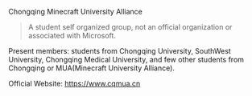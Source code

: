 Chongqing Minecraft University Alliance

> A student self organized group, not an official organization or associated with Microsoft.

Present members: students from Chongqing University, SouthWest University, Chongqing Medical University, and few other students from Chongqing or MUA(Minecraft University Alliance).

Official Website: https://www.cqmua.cn
